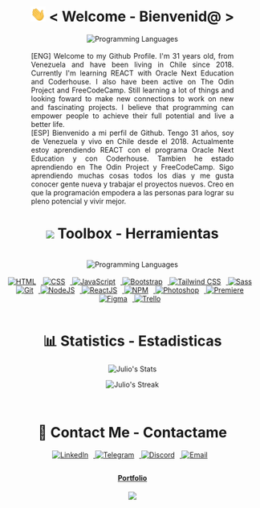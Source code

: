 <h1 align="center"> 
  <img src="https://raw.githubusercontent.com/ABSphreak/ABSphreak/master/gifs/Hi.gif" width="30px"> < Welcome - Bienvenid@ >
</h1>

<div align="center" style="display:block;">
  <img alt="Programming Languages" src="https://user-images.githubusercontent.com/48032098/234991001-919cc2d2-3419-44a9-a689-cffde47547fe.png"/> 
</div>
<br>
<p align:"center" style="text-align: justify; margin: 0 50px;">
[ENG] Welcome to my Github Profile. I'm 31 years old, from Venezuela and have been living in Chile since 2018. Currently I'm learning REACT with Oracle Next Education and Coderhouse. I also have been active on The Odin Project and FreeCodeCamp. Still learning a lot of things and looking foward to make new connections to work on new and fascinating projects. I believe that programming can empower people to achieve their full potential and live a better life.
<br>
</p>    
<p align:"center" style="text-align: justify; margin: 0 50px;">
[ESP] Bienvenido a mi perfil de Github. Tengo 31 años, soy de Venezuela y vivo en Chile desde el 2018. Actualmente estoy aprendiendo REACT con el programa Oracle Next Education y con Coderhouse. Tambien he estado aprendiendo en The Odin Project y FreeCodeCamp. Sigo aprendiendo muchas cosas todos los dias y me gusta conocer gente nueva y trabajar el proyectos nuevos. Creo en que la programación empodera a las personas para lograr su pleno potencial y vivir mejor. 
<br>
</p>    
<!-- Languages and Tools -->
<h1 align="center"> 
  <img src="https://media2.giphy.com/media/QssGEmpkyEOhBCb7e1/giphy.gif?cid=ecf05e47a0n3gi1bfqntqmob8g9aid1oyj2wr3ds3mg700bl&rid=giphy.gif" width="30px"> Toolbox - Herramientas</h1>
<br>
<div align="center" style="display:block;">
    <img width="100px" alt="Programming Languages" src="https://user-images.githubusercontent.com/78341798/194531121-47b0119a-ce00-439d-b586-125f86acb098.png"/> 
</div>
<br>   
<!-- Icons Resources -->
<div align="center">
    <a href="https://developer.mozilla.org/en-US/docs/Web/HTML" target="_blank" rel="noreferrer">
        <img alt="HTML" height="50px" style="padding-right:10px" src="https://cdn.jsdelivr.net/gh/devicons/devicon/icons/html5/html5-plain-wordmark.svg"/>
    </a>
    <a href="https://developer.mozilla.org/en-US/docs/Web/CSS" target="_blank" rel="noreferrer">
        <img alt="CSS" height="50px" style="padding-right:10px;" src="https://cdn.jsdelivr.net/gh/devicons/devicon/icons/css3/css3-plain-wordmark.svg"/>
    </a>
    <a href="https://developer.mozilla.org/en-US/docs/Web/JavaScript" target="_blank" rel="noreferrer">
        <img alt="JavaScript" height="50px" style="padding-right:10px;" src="https://cdn.jsdelivr.net/gh/devicons/devicon/icons/javascript/javascript-plain.svg"/>
    </a>
    <a href="https://getbootstrap.com/" target="_blank" rel="noreferrer">
      <img alt="Bootstrap" height="50px" style="padding-right:10px;" src="https://cdn.jsdelivr.net/gh/devicons/devicon/icons/bootstrap/bootstrap-original-wordmark.svg"/>
    </a>
    <a href="https://tailwindcss.com/" target="_blank" rel="noreferrer">
      <img alt="Tailwind CSS" height="50px" style="padding-right:10px;" src="https://cdn.jsdelivr.net/gh/devicons/devicon/icons/tailwindcss/tailwindcss-plain.svg"/>
    </a>
    <a href="https://sass-lang.com/" target="_blank" rel="noreferrer">
      <img alt="Sass" height="50px" style="padding-right:10px;" src="https://cdn.jsdelivr.net/gh/devicons/devicon/icons/sass/sass-original.svg"/>
    </a>
    <a href="https://git-scm.com/" target="_blank" rel="noreferrer">
      <img alt="Git" height="50px" style="padding-right:10px;" src="https://cdn.jsdelivr.net/gh/devicons/devicon/icons/git/git-plain-wordmark.svg"/>
    </a>
        <a href="https://nodejs.org/en/" target="_blank" rel="noreferrer">
        <img alt="NodeJS" height="50px" style="padding-right:10px;" src="https://cdn.jsdelivr.net/gh/devicons/devicon/icons/nodejs/nodejs-plain-wordmark.svg"/>
    </a>
    <a href="https://reactjs.org/" target="_blank" rel="noreferrer">
        <img alt="ReactJS" height="50px" style="padding-right:10px" src="https://cdn.jsdelivr.net/gh/devicons/devicon/icons/react/react-original-wordmark.svg"/>
    </a>
    <a href="https://www.npmjs.com/" target="_blank" rel="noreferrer">
        <img alt="NPM" height="50px" style="padding-right:10px;" src="https://cdn.jsdelivr.net/gh/devicons/devicon/icons/npm/npm-original-wordmark.svg"/>
    </a>
    <a href="https://www.adobe.com/" target="_blank" rel="noreferrer">
      <img  alt="Photoshop" height="50px" style="padding-right:10px;" src="https://cdn.jsdelivr.net/gh/devicons/devicon/icons/photoshop/photoshop-line.svg"/> 
    </a>
    <a href="https://www.adobe.com/" target="_blank" rel="noreferrer">
      <img  alt="Premiere" height="50px" style="padding-right:10px;" src="https://cdn.jsdelivr.net/gh/devicons/devicon/icons/premierepro/premierepro-original.svg"/> 
    </a>
    <a href="https://www.figma.com/" target="_blank" rel="noreferrer">
      <img  alt="Figma" height="50px" style="padding-right:10px;" src="https://cdn.jsdelivr.net/gh/devicons/devicon/icons/figma/figma-original.svg"/> 
    </a>
    <a href="https://www.trello.com/" target="_blank" rel="noreferrer">
      <img  alt="Trello" height="50px" style="padding-right:10px;" src="https://cdn.jsdelivr.net/gh/devicons/devicon/icons/trello/trello-plain-wordmark.svg"/> 
    </a>
</div>
<br>
<!-- Statistics -->
<h1 align="center">📊 Statistics - Estadisticas</h1>
<div class="stats" align="center">

![Julio's Stats](https://github-readme-stats.vercel.app/api?username=jjrh92&hide=stars&count_private=true&show_icons=true&theme=highcontrast&border_radius=10)

![Julio's Streak](https://streak-stats.demolab.com?user=jjrh92&count_private=true&theme=highcontrast&border_radius=10)
</div>
<!--  End Stats Cards -->

<br>
<!-- Begin Footer -->
<h1 align="center">📨 Contact Me - Contactame</h1>
<div class="footer" align="center" style="margin:15px;">
    <a title="Let's chat on LinkedIn" href="https://www.linkedin.com/in/jjrh92/" target="_blank">
        <img style="margin:0 10px 10px 0;" src="https://cdn.jsdelivr.net/gh/devicons/devicon/icons/linkedin/linkedin-original.svg" alt="LinkedIn" width="40px"/>
    </a>
    <a title="Let's chat on Telegram" href="https://t.me/jjrh92" target="_blank">
        <img style="margin:0 10px 10px 0;" src="https://img.icons8.com/fluency/48/null/telegram-app.png" alt="Telegram" width="40px"/>
    </a>
    <a title="Let's chat on Discord" href="https://discordapp.com/users/125683846506086400" target="_blank">
        <img style="margin:0 10px 10px 0;" src="https://img.icons8.com/color/48/null/discord-new-logo.png" alt="Discord" width="40px"/>
    </a>
        <a title="Send me an Email"  href="mailto:admin@jjrh92.dev" target="_blank">
        <img style="margin:0 10px 10px 0;" src="https://img.icons8.com/fluency/96/null/mail.png" alt="Email" width="40px"/>
    </a>
</div>
    <h4 align="center">
      <a title="Click to open my portfolio" style="font-weight: bold;" href="https://jjrh92.dev/">Portfolio</a>
    </h4>
<div align="center"><a href="#"><img src="https://komarev.com/ghpvc/?username=jjrh92"/></a></div>
<!-- End Footer -->
